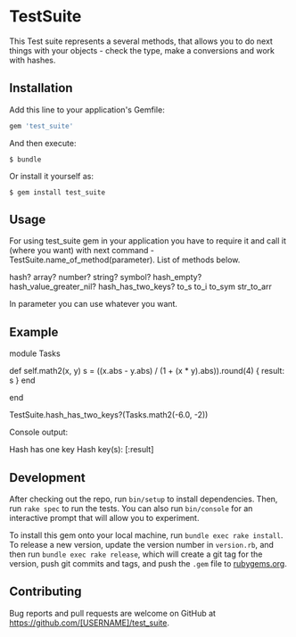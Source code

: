 # TestSuite

This Test suite represents a several methods, that allows you to do next things with your objects - check the type, make a conversions and work with hashes.

## Installation

Add this line to your application's Gemfile:

```ruby
gem 'test_suite'
```

And then execute:

    $ bundle

Or install it yourself as:

    $ gem install test_suite

## Usage

For using test_suite gem in your application you have to require it and call it (where you want) with next command -TestSuite.name_of_method(parameter). List of methods below.

hash?
array?
number?
string?
symbol?
hash_empty?
hash_value_greater_nil?
hash_has_two_keys?
to_s
to_i
to_sym
str_to_arr

In parameter you can use whatever you want.

## Example

module Tasks

def self.math2(x, y)
s = ((x.abs - y.abs) / (1 + (x * y).abs)).round(4)
{ result: s }
end

end

TestSuite.hash_has_two_keys?(Tasks.math2(-6.0, -2))

Сonsole output:

Hash has one key
Hash key(s): [:result]

## Development

After checking out the repo, run `bin/setup` to install dependencies. Then, run `rake spec` to run the tests. You can also run `bin/console` for an interactive prompt that will allow you to experiment.

To install this gem onto your local machine, run `bundle exec rake install`. To release a new version, update the version number in `version.rb`, and then run `bundle exec rake release`, which will create a git tag for the version, push git commits and tags, and push the `.gem` file to [rubygems.org](https://rubygems.org).

## Contributing

Bug reports and pull requests are welcome on GitHub at https://github.com/[USERNAME]/test_suite.
